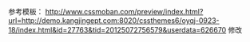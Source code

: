 参考模板：
http://www.cssmoban.com/preview/index.html?url=http://demo.kangjingept.com:8020/cssthemes6/oyqj-0923-18/index.html&id=27763&tid=20125072756579&userdata=626670
修改